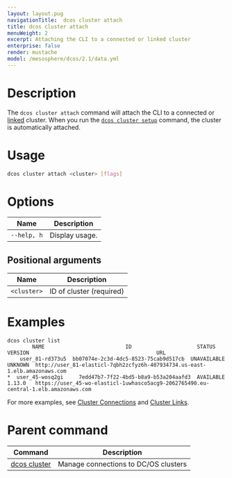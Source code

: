 ```yaml
---
layout: layout.pug
navigationTitle:  dcos cluster attach
title: dcos cluster attach
menuWeight: 2
excerpt: Attaching the CLI to a connected or linked cluster
enterprise: false
render: mustache
model: /mesosphere/dcos/2.1/data.yml
---
```


# Description
The `dcos cluster attach` command will attach the CLI to a connected or [linked](/mesosphere/dcos/2.1/cli/command-reference/dcos-cluster/dcos-cluster-link/) cluster. When you run the [`dcos cluster setup`](/mesosphere/dcos/2.1/cli/command-reference/dcos-cluster/dcos-cluster-setup/) command, the cluster is automatically attached.

# Usage

```bash
dcos cluster attach <cluster> [flags]
```

# Options

| Name |  Description |
|---------|-------------|
| `--help, h`   |  Display usage. |

## Positional arguments

| Name | Description |
|---------|-------------|
| `<cluster>`   | ID of cluster (required) |



# Examples

```
dcos cluster list
        NAME                          ID                     STATUS     VERSION                                         URL
    user_81-rd373u5  bb07074e-2c3d-4dc5-8523-75cab9d517cb  UNAVAILABLE  UNKNOWN  http://user_81-elasticl-7qbh2zcfyz6h-407934734.us-east-1.elb.amazonaws.com
*  user_45-wosq2gi     7edd47b7-7f22-4bd5-b8a9-b53a204aafd3  AVAILABLE    1.13.0   https://user_45-wo-elasticl-1uwhasco5acg9-2062765490.eu-central-1.elb.amazonaws.com
```


For more examples, see [Cluster Connections](/mesosphere/dcos/2.1/administering-clusters/multiple-clusters/cluster-connections/) and [Cluster Links](/mesosphere/dcos/2.1/administering-clusters/multiple-clusters/cluster-links/).

# Parent command

| Command | Description |
|---------|-------------|
| [dcos cluster](/mesosphere/dcos/2.1/cli/command-reference/dcos-cluster/) | Manage connections to DC/OS clusters |
